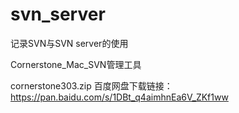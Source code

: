 # svn_server
记录SVN与SVN server的使用





Cornerstone_Mac_SVN管理工具

cornerstone303.zip
百度网盘下载链接：
https://pan.baidu.com/s/1DBt_q4aimhnEa6V_ZKf1ww